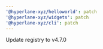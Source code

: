 ```yaml
---
'@hyperlane-xyz/helloworld': patch
'@hyperlane-xyz/widgets': patch
'@hyperlane-xyz/cli': patch
---
```


Update registry to v4.7.0
